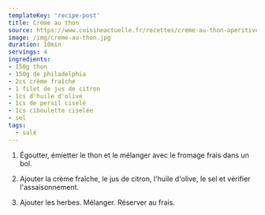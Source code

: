 ```yaml
---
templateKey: 'recipe-post'
title: Crème au thon
source: https://www.cuisineactuelle.fr/recettes/creme-au-thon-aperitive-275067
image: /img/creme-au-thon.jpg
duration: 10min
servings: 4
ingredients:
- 150g thon
- 150g de philadelphia
- 2cs crème fraîche
- 1 filet de jus de citron
- 1cs d'huile d'olive
- 1cs de persil ciselé
- 1cs ciboulette ciselée
- sel
tags:
  - salé
---
```

1. Égoutter, émietter le thon et le mélanger avec le fromage frais dans un bol.

2. Ajouter la crème fraîche, le jus de citron, l'huile d'olive, le sel et vérifier l'assaisonnement.

3. Ajouter les herbes. Mélanger. Réserver au frais.
